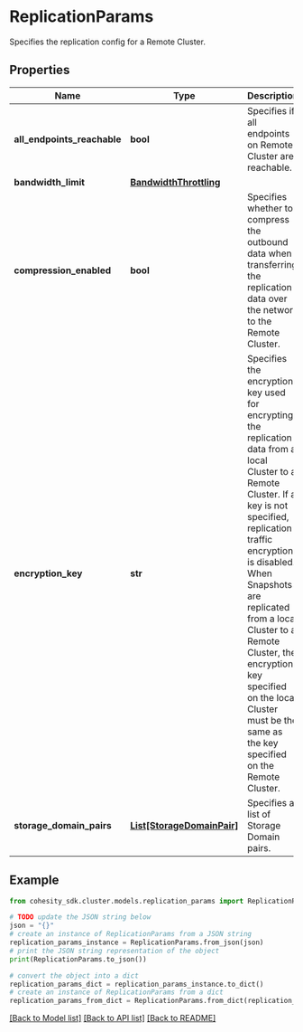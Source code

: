 # ReplicationParams

Specifies the replication config for a Remote Cluster.

## Properties

Name | Type | Description | Notes
------------ | ------------- | ------------- | -------------
**all_endpoints_reachable** | **bool** | Specifies if all endpoints on Remote Cluster are reachable. | [optional] [default to False]
**bandwidth_limit** | [**BandwidthThrottling**](BandwidthThrottling.md) |  | [optional] 
**compression_enabled** | **bool** | Specifies whether to compress the outbound data when transferring the replication data over the network to the Remote Cluster. | [optional] [default to True]
**encryption_key** | **str** | Specifies the encryption key used for encrypting the replication data from a local Cluster to a Remote Cluster. If a key is not specified, replication traffic encryption is disabled. When Snapshots are replicated from a local Cluster to a Remote Cluster, the encryption key specified on the local Cluster must be the same as the key specified on the Remote Cluster. | [optional] 
**storage_domain_pairs** | [**List[StorageDomainPair]**](StorageDomainPair.md) | Specifies a list of Storage Domain pairs. | [optional] 

## Example

```python
from cohesity_sdk.cluster.models.replication_params import ReplicationParams

# TODO update the JSON string below
json = "{}"
# create an instance of ReplicationParams from a JSON string
replication_params_instance = ReplicationParams.from_json(json)
# print the JSON string representation of the object
print(ReplicationParams.to_json())

# convert the object into a dict
replication_params_dict = replication_params_instance.to_dict()
# create an instance of ReplicationParams from a dict
replication_params_from_dict = ReplicationParams.from_dict(replication_params_dict)
```
[[Back to Model list]](../README.md#documentation-for-models) [[Back to API list]](../README.md#documentation-for-api-endpoints) [[Back to README]](../README.md)


